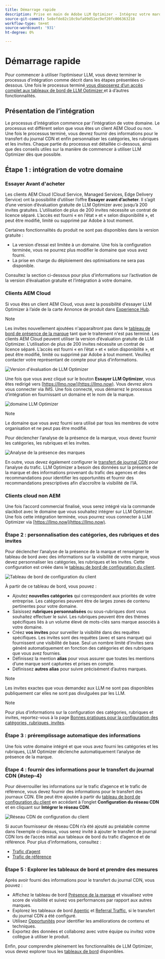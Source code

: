 ```yaml
---
title: Démarrage rapide
description: Prise en main de Adobe LLM Optimizer - Intégrez votre marque, déverrouillez les informations de visibilité de l’IA et explorez les tableaux de bord pour améliorer les performances des recherches.
source-git-commit: 5e8efde82c10c9afa09d51ec9ef20fc006363210
workflow-type: tm+mt
source-wordcount: '931'
ht-degree: 0%

---
```



# Démarrage rapide

Pour commencer à utiliser l’optimiseur LLM, vous devez terminer le processus d’intégration comme décrit dans les étapes présentées ci-dessous. Une fois le processus terminé[&#x200B; vous disposerez d’un accès complet aux tableaux de bord de LLM Optimizer &#x200B;](/help/dashboards/dashboards-overview.md)et à d’autres fonctionnalités.

## Présentation de l’intégration

Le processus d’intégration commence par l’intégration de votre domaine. Le processus est différent selon que vous êtes un client AEM Cloud ou non. Une fois le processus terminé, vous devrez fournir des informations pour le transfert du journal CDN et enfin personnaliser les catégories, les rubriques et les invites. Chaque partie du processus est détaillée ci-dessous, ainsi que des conseils utiles sur la manière de commencer à utiliser LLM Optimizer dès que possible.

## Étape 1 : intégration de votre domaine

### Essayer Avant d&#39;acheter

Les clients AEM Cloud (Cloud Service, Managed Services, Edge Delivery Service) ont la possibilité d’utiliser l’offre **Essayer avant d’acheter**. Il s’agit d’une version d’évaluation gratuite de LLM Optimizer avec jusqu’à 200 invites gratuites. L’utilisation de plus de 200 invites nécessite un contrat de licence séparé. L’accès est fourni « en l’état » et « selon disponibilité », et peut être modifié, limité ou supprimé par Adobe à tout moment.

Certaines fonctionnalités du produit ne sont pas disponibles dans la version gratuite :

* La version d’essai est limitée à un domaine. Une fois la configuration terminée, vous ne pourrez plus modifier le domaine que vous avez fourni.
* La prise en charge du déploiement des optimisations ne sera pas disponible.

Consultez la section ci-dessous pour plus d’informations sur l’activation de la version d’évaluation gratuite et l’intégration à votre domaine.

### Clients AEM Cloud

Si vous êtes un client AEM Cloud, vous avez la possibilité d’essayer LLM Optimizer à l’aide de la carte Annonce de produit dans [Experience Hub](https://experienceleague.adobe.com/en/docs/experience-manager-cloud-service/content/experience-hub/experience-hub).

>[!NOTE]
>Les invites nouvellement ajoutées n&#39;apparaîtront pas dans le [tableau de bord de présence de la marque](/help/dashboards/brand-presence.md) tant que le traitement n&#39;est pas terminé. Les clients AEM Cloud peuvent utiliser la version d’évaluation gratuite de LLM Optimizer. L’utilisation de plus de 200 invites nécessite un contrat de licence séparé. L’accès est fourni « en l’état » et « selon disponibilité », et peut être modifié, limité ou supprimé par Adobe à tout moment. Veuillez contacter votre représentant de compte pour plus d’informations.

![Version d&#39;évaluation de LLM Optimizer](/help/overview/assets/llm-trial.png)

Une fois que vous avez cliqué sur le bouton **Essayer LLM Optimizer**, vous êtes redirigé vers [https://llmo.now](https://llmo.now). Vous devrez alors vous connecter via IMS. Une fois connecté, vous démarrez le processus d’intégration en fournissant un domaine et le nom de la marque.

![domaine LLM Optimizer](/help/overview/assets/domain.png)

>[!NOTE]
>Le domaine que vous avez fourni sera utilisé par tous les membres de votre organisation et ne peut pas être modifié.

Pour déclencher l’analyse de la présence de la marque, vous devez fournir les catégories, les rubriques et les invites.

![Analyse de la présence des marques](/help/overview/assets/bp-analysis.png)

En outre, vous devez également configurer le [transfert de journal CDN](#step-4) pour l’analyse du trafic. LLM Optimizer a besoin des données sur la présence de la marque et des informations provenant du trafic des agences et des recommandations pour identifier les opportunités et fournir des recommandations prescriptives afin d’accroître la visibilité de l’IA.

### Clients cloud non AEM

Une fois l’accord commercial finalisé, vous serez intégré via la commande slackbot avec le domaine que vous souhaitez intégrer sur LLM Optimizer. Une fois cette intégration terminée, vous pourrez vous connecter à LLM Optimizer via [https://llmo.now](https://llmo.now).

### Étape 2 : personnalisation des catégories, des rubriques et des invites

Pour déclencher l’analyse de la présence de la marque et renseigner le tableau de bord avec des informations sur la visibilité de votre marque, vous devez personnaliser les catégories, les rubriques et les invites. Cette configuration est créée dans le [tableau de bord de configuration du client](/help/dashboards/customer-configuration.md).

![Tableau de bord de configuration du client](/help/overview/assets/prompt-creation.png)

À partir de ce tableau de bord, vous pouvez :

* Ajoutez **nouvelles catégories** qui correspondent aux priorités de votre entreprise. Les catégories peuvent être de larges zones de contenu pertinentes pour votre domaine.
* Saisissez **rubriques personnalisées** ou sous-rubriques dont vous souhaitez effectuer le suivi. Les rubriques peuvent être des thèmes spécifiques liés à un volume élevé de mots-clés sans marque associés à votre domaine.
* Créez **vos invites** pour surveiller la visibilité dans des requêtes spécifiques. Les invites sont des requêtes (avec et sans marque) qui fournissent une visibilité de base. Seul un nombre limité d’invites sera généré automatiquement en fonction des catégories et des rubriques que vous avez fournies.
* Définissez la mention **alias** pour vous assurer que toutes les mentions d’une marque sont capturées et prises en compte.
* Définissez **autres alias** pour suivre précisément d’autres marques.

>[!NOTE]
>Les invites exactes que vous demandez aux LLM ne sont pas disponibles publiquement car elles ne sont pas divulguées par les LLM.

>[!NOTE]
>
> Pour plus d’informations sur la configuration des catégories, rubriques et invites, reportez-vous à la page [Bonnes pratiques pour la configuration des catégories, rubriques, invites](/help/overview/best-practices-topics-prompts.md).

### Étape 3 : préremplissage automatique des informations

Une fois votre domaine intégré et que vous avez fourni les catégories et les rubriques, LLM Optimizer déclenche automatiquement l’analyse de présence de la marque.

### Étape 4 : fournir des informations pour le transfert du journal CDN {#step-4}

Pour déverrouiller les informations sur le trafic d’agence et le trafic de référence, vous devez fournir des informations pour le transfert des journaux CDN. Elle peut être ajoutée à partir du [tableau de bord de configuration du client](/help/dashboards/customer-configuration.md) en accédant à l’onglet **Configuration du réseau CDN** et en cliquant sur **Intégrer le réseau CDN**.

![Réseau CDN de configuration du client](/help/overview/assets/cc-cdn.png)

Si aucun fournisseur de réseau CDN n’a été ajouté au préalable comme dans l’exemple ci-dessus, vous serez invité à ajouter le transfert de journal CDN lors de l’accès initial aux tableaux de bord du trafic d’agence et de référence. Pour plus d’informations, consultez :

* [Trafic d’agent](/help/dashboards/agentic-traffic.md#cdn-setup)
* [Trafic de référence](/help/dashboards/referral-traffic.md#setup#setup)

### Étape 5 : Explorer les tableaux de bord et prendre des mesures

Après avoir fourni des informations pour le transfert du journal CDN, vous pouvez :

* Affichez le tableau de bord [Présence de la marque](/help/dashboards/brand-presence.md) et visualisez votre score de visibilité et suivez vos performances par rapport aux autres marques.
* Explorez les tableaux de bord [Agentic](/help/dashboards/agentic-traffic.md) et [Referral Traffic](/help/dashboards/referral-traffic.md), si le transfert du journal CDN a été configuré.
* Utilisez [Opportunités](/help/dashboards/opportunities.md) pour identifier les améliorations de contenu et techniques.
* Exportez des données et collaborez avec votre équipe ou invitez votre collègue à utiliser le produit.

Enfin, pour comprendre pleinement les fonctionnalités de LLM Optimizer, vous devez explorer tous les [tableaux de bord](/help/dashboards/dashboards-overview.md) disponibles.
